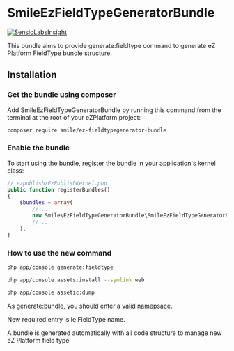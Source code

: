 # SmileEzFieldTypeGeneratorBundle

[![SensioLabsInsight](https://insight.sensiolabs.com/projects/b3954da8-43b5-4394-a233-28113d57676c/mini.png)](https://insight.sensiolabs.com/projects/b3954da8-43b5-4394-a233-28113d57676c)

This bundle aims to provide generate:fieldtype command to generate
eZ Platform FieldType bundle structure.

## Installation

### Get the bundle using composer

Add SmileEzFieldTypeGeneratorBundle by running this command from the terminal at the root of
your eZPlatform project:

```bash
composer require smile/ez-fieldtypegenerator-bundle
```


### Enable the bundle

To start using the bundle, register the bundle in your application's kernel class:

```php
// ezpublish/EzPublishKernel.php
public function registerBundles()
{
    $bundles = array(
        // ...
        new Smile\EzFieldTypeGeneratorBundle\SmileEzFieldTypeGeneratorBundle(),
        // ...
    );
}
```


### How to use the new command

```bash
php app/console generate:fieldtype

php app/console assets:install --symlink web

php app/console assetic:dump
```



As generate:bundle, you should enter a valid namepsace.

New required entry is le FieldType name.

A bundle is generated automatically with all code structure to manage new eZ Platform field type

